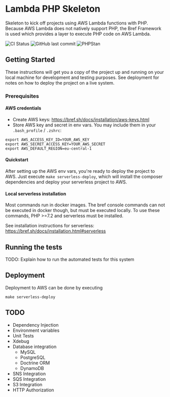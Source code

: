 # Lambda PHP Skeleton

Skeleton to kick off projects using AWS Lambda functions with PHP. Because AWS Lambda does not natively support PHP, the Bref Framework is used which provides a layer to execute PHP code on AWS Lambda.

![CI Status](https://github.com/svnldwg/lambda-php-skeleton/workflows/Code%20Check/badge.svg)
![GitHub last commit](https://img.shields.io/github/last-commit/svnldwg/lambda-php-skeleton)
![PHPStan](https://img.shields.io/badge/PHPStan-Level%208-brightgreen.svg?style=flat)

## Getting Started

These instructions will get you a copy of the project up and running on your local machine for development and testing purposes. See deployment for notes on how to deploy the project on a live system.

### Prerequisites

#### AWS credentials

* Create AWS keys: https://bref.sh/docs/installation/aws-keys.html
* Store AWS key and secret in env vars. You may include them in your `.bash_profile` / `.zshrc`:
```
export AWS_ACCESS_KEY_ID=YOUR_AWS_KEY
export AWS_SECRET_ACCESS_KEY=YOUR_AWS_SECRET
export AWS_DEFAULT_REGION=eu-central-1
```

#### Quickstart

After setting up the AWS env vars, you're ready to deploy the project to AWS. Just execute `make serverless-deploy`,
which will install the composer dependencies and deploy your serverless project to AWS.

#### Local serverless installation
Most commands run in docker images. The bref console commands can not be executed in docker though, but must be executed locally. To use these commands, PHP >=7.2 and serverless must be installed.

See installation instructions for serverless: https://bref.sh/docs/installation.html#serverless

## Running the tests

TODO: Explain how to run the automated tests for this system

## Deployment

Deployment to AWS can be done by executing

```
make serverless-deploy
```

## TODO

* Dependency Injection
* Environment variables
* Unit Tests
* Xdebug
* Database integration
    * MySQL
    * PostgreSQL
    * Doctrine ORM
    * DynamoDB 
* SNS Integration
* SQS Integration
* S3 Integration
* HTTP Authorization